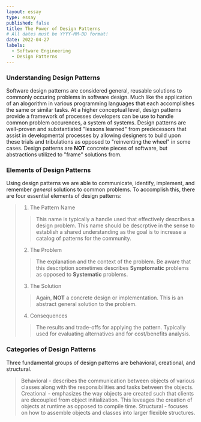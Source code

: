 ```yaml
---
layout: essay
type: essay
published: false
title: The Power of Design Patterns
# All dates must be YYYY-MM-DD format!
date: 2022-04-27
labels:
  - Software Engineering
  - Design Patterns
---
```


### Understanding Design Patterns

Software design patterns are considered general, reusable solutions to commonly occuring problems in software design.  Much like the application of an alogorithm in various programming languages that each accomplishes the same or similar tasks.  At a higher conceptual level, design patterns provide a framework of processes developers can be use to handle common problem occurences, a system of systems.  Design patterns are well-proven and substantiated "lessons learned" from predecessors that assist in developmental processes by allowing designers to build upon these trials and tribulations as opposed to "reinventing the wheel" in some cases.  Design patterns are **NOT** concrete pieces of software, but abstractions utilized to "frame" solutions from.

### Elements of Design Patterns

Using design patterns we are able to communicate, identify, implement, and remember *general* solutions to common problems.  To accomplish this, there are four essential elements of design patterns:
>1. The Pattern Name
>> This name is typically a handle used that effectively describes a design problem.  This name should be descrptive in the sense to establish a shared understanding as the goal is to increase a catalog of patterns for the community.
>2. The Problem
>> The explanation and the context of the problem.  Be aware that this description sometimes describes **Symptomatic** problems as opposed to **Systematic** problems.
>3. The Solution
>> Again, **NOT** a concrete design or implementation.  This is an abstract general solution to the problem.
>4. Consequences
>> The results and trade-offs for applying the pattern.  Typically used for evaluating alternatives and for cost/benefits analysis.

### Categories of Design Patterns

Three fundamental groups of design patterns are behavioral, creational, and structural.

>Behavioral - describes the communication between objects of various classes along with the responsibilities and tasks between the objects.  
>Creational - emphasizes the way objects are created such that clients are decoupled from object initialization.   This leveages the creation of objects at runtime as opposed to compile time.
>Structural - focuses on how to assemble objects and classes into larger flexible structures.  
